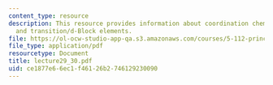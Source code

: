 ```yaml
---
content_type: resource
description: This resource provides information about coordination chemistry, isomers,
  and transition/d-Block elements.
file: https://ol-ocw-studio-app-qa.s3.amazonaws.com/courses/5-112-principles-of-chemical-science-fall-2005/ce1877e66ec1f46126b2746129230090_lecture29_30.pdf
file_type: application/pdf
resourcetype: Document
title: lecture29_30.pdf
uid: ce1877e6-6ec1-f461-26b2-746129230090
---
```

